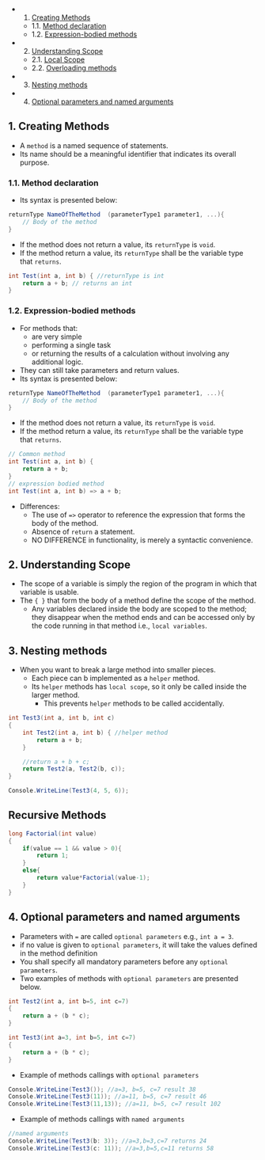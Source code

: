 <!-- vscode-markdown-toc -->
* 1. [Creating Methods](#CreatingMethods)
	* 1.1. [Method declaration](#Methoddeclaration)
	* 1.2. [Expression-bodied methods](#Expression-bodiedmethods)
* 2. [Understanding Scope](#UnderstandingScope)
	* 2.1. [Local Scope](#LocalScope)
	* 2.2. [Overloading methods](#Overloadingmethods)
* 3. [Nesting methods](#Nestingmethods)
* 4. [Optional parameters and named arguments](#Optionalparametersandnamedarguments)

<!-- vscode-markdown-toc-config
	numbering=true
	autoSave=true
	/vscode-markdown-toc-config -->
<!-- /vscode-markdown-toc -->

##  1. <a name='CreatingMethods'></a>Creating Methods
- A `method` is a named sequence of statements.
- Its name should be a meaningful identifier that indicates its overall purpose.

###  1.1. <a name='Methoddeclaration'></a>Method declaration
- Its syntax is presented below:

``` cs
returnType NameOfTheMethod  (parameterType1 parameter1, ...){
	// Body of the method
}
```

- If the method does not return a value, its `returnType` is `void`.
- If the method return a value, its `returnType` shall be the variable type that `returns`.

``` cs 
int Test(int a, int b) { //returnType is int
    return a + b; // returns an int
}
```

###  1.2. <a name='Expression-bodiedmethods'></a>Expression-bodied methods
- For methods that:
  - are very simple
  - performing a single task
  - or returning the results of a calculation without involving any additional logic.
- They can still take parameters and return values.
- Its syntax is presented below:

``` cs
returnType NameOfTheMethod  (parameterType1 parameter1, ...){
	// Body of the method
}
```

- If the method does not return a value, its `returnType` is `void`.
- If the method return a value, its `returnType` shall be the variable type that `returns`.

``` cs 
// Common method
int Test(int a, int b) {
    return a + b; 
}
// expression bodied method
int Test(int a, int b) => a + b;
```

- Differences:
  - The use of `=>` operator to reference the expression that forms the body of the method.
  - Absence of `return` a statement.
  - NO DIFFERENCE in functionality, is merely a syntactic convenience.

##  2. <a name='UnderstandingScope'></a>Understanding Scope
- The scope of a variable is simply the region of the program in which that variable is usable.
- The `{ }` that form the body of a method define the scope of the method.
  - Any variables declared inside the body are scoped to the method; they disappear when the method ends and can be accessed only by the code running in that method i.e., `local variables`.

##  3. <a name='Nestingmethods'></a>Nesting methods
- When you want to break a large method into smaller pieces.
  - Each piece can b implemented as a `helper` method.
  - Its `helper` methods has `local scope`, so it only be called inside the larger method.
    - This prevents `helper` methods to be called accidentally. 

``` cs
int Test3(int a, int b, int c)
{
    int Test2(int a, int b) { //helper method
        return a + b;
    }

    //return a + b + c;
    return Test2(a, Test2(b, c));
}

Console.WriteLine(Test3(4, 5, 6));
```

## Recursive Methods 

``` cs
long Factorial(int value)
{    
	if(value == 1 && value > 0){
		return 1;
	}
	else{
		return value*Factorial(value-1);
	}    
}
```
##  4. <a name='Optionalparametersandnamedarguments'></a>Optional parameters and named arguments
- Parameters with `=` are called `optional parameters` e.g., `int a = 3`.
- if no value is given to `optional parameters`, it will take the values defined in the method definition
- You shall specify all mandatory parameters before any `optional parameters`.
- Two examples of methods with `optional parameters` are presented below.

``` cs
int Test2(int a, int b=5, int c=7)
{
    return a + (b * c);
}

int Test3(int a=3, int b=5, int c=7)
{
    return a + (b * c);
}
```
- Example of methods callings with `optional parameters`
``` cs
Console.WriteLine(Test3()); //a=3, b=5, c=7 result 38
Console.WriteLine(Test3(11)); //a=11, b=5, c=7 result 46
Console.WriteLine(Test3(11,13)); //a=11, b=5, c=7 result 102
``` 

- Example of methods callings with `named arguments`
``` cs
//named arguments
Console.WriteLine(Test3(b: 3)); //a=3,b=3,c=7 returns 24
Console.WriteLine(Test3(c: 11)); //a=3,b=5,c=11 returns 58
``` 